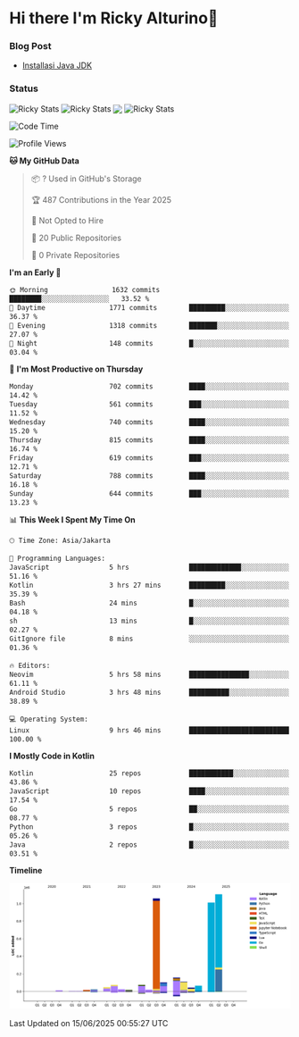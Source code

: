 # Hi there I'm Ricky Alturino👋

### Blog Post

<!-- BLOG-POST-LIST:START -->

- [Installasi Java JDK](https://onirutla.medium.com/installasi-java-jdk-ec701beeb5cb?source=rss-d9d81c918cc9------2)
<!-- BLOG-POST-LIST:END -->

### Status

<img align="center" alt="Ricky Stats" src="https://github-readme-stats.vercel.app/api?username=Alturino&theme=dark&show_icons=true&hide_border=false" />
<img align="center" alt="Ricky Stats" src="https://github-readme-stats.vercel.app/api/top-langs/?username=Alturino&theme=dark&show_icons=true&layout=compact"/>
<img align="center" width="640px" src="https://github-readme-stats.vercel.app/api/wakatime?username=Alturino&layout=compact&hide_border=true&theme=dark">
<img align="center" alt="Ricky Stats" src="https://leetcard.jacoblin.cool/alturino?border=0&radius=20&ext=activity"/>

<!--START_SECTION:waka-->
![Code Time](http://img.shields.io/badge/Code%20Time-1%2C252%20hrs%201%20min-blue)

![Profile Views](http://img.shields.io/badge/Profile%20Views-0-blue)

**🐱 My GitHub Data** 

> 📦 ? Used in GitHub's Storage 
 > 
> 🏆 487 Contributions in the Year 2025
 > 
> 🚫 Not Opted to Hire
 > 
> 📜 20 Public Repositories 
 > 
> 🔑 0 Private Repositories 
 > 
**I'm an Early 🐤** 

```text
🌞 Morning                1632 commits        ████████░░░░░░░░░░░░░░░░░   33.52 % 
🌆 Daytime                1771 commits        █████████░░░░░░░░░░░░░░░░   36.37 % 
🌃 Evening                1318 commits        ███████░░░░░░░░░░░░░░░░░░   27.07 % 
🌙 Night                  148 commits         █░░░░░░░░░░░░░░░░░░░░░░░░   03.04 % 
```
📅 **I'm Most Productive on Thursday** 

```text
Monday                   702 commits         ████░░░░░░░░░░░░░░░░░░░░░   14.42 % 
Tuesday                  561 commits         ███░░░░░░░░░░░░░░░░░░░░░░   11.52 % 
Wednesday                740 commits         ████░░░░░░░░░░░░░░░░░░░░░   15.20 % 
Thursday                 815 commits         ████░░░░░░░░░░░░░░░░░░░░░   16.74 % 
Friday                   619 commits         ███░░░░░░░░░░░░░░░░░░░░░░   12.71 % 
Saturday                 788 commits         ████░░░░░░░░░░░░░░░░░░░░░   16.18 % 
Sunday                   644 commits         ███░░░░░░░░░░░░░░░░░░░░░░   13.23 % 
```


📊 **This Week I Spent My Time On** 

```text
🕑︎ Time Zone: Asia/Jakarta

💬 Programming Languages: 
JavaScript               5 hrs               █████████████░░░░░░░░░░░░   51.16 % 
Kotlin                   3 hrs 27 mins       █████████░░░░░░░░░░░░░░░░   35.39 % 
Bash                     24 mins             █░░░░░░░░░░░░░░░░░░░░░░░░   04.18 % 
sh                       13 mins             █░░░░░░░░░░░░░░░░░░░░░░░░   02.27 % 
GitIgnore file           8 mins              ░░░░░░░░░░░░░░░░░░░░░░░░░   01.36 % 

🔥 Editors: 
Neovim                   5 hrs 58 mins       ███████████████░░░░░░░░░░   61.11 % 
Android Studio           3 hrs 48 mins       ██████████░░░░░░░░░░░░░░░   38.89 % 

💻 Operating System: 
Linux                    9 hrs 46 mins       █████████████████████████   100.00 % 
```

**I Mostly Code in Kotlin** 

```text
Kotlin                   25 repos            ███████████░░░░░░░░░░░░░░   43.86 % 
JavaScript               10 repos            ████░░░░░░░░░░░░░░░░░░░░░   17.54 % 
Go                       5 repos             ██░░░░░░░░░░░░░░░░░░░░░░░   08.77 % 
Python                   3 repos             █░░░░░░░░░░░░░░░░░░░░░░░░   05.26 % 
Java                     2 repos             █░░░░░░░░░░░░░░░░░░░░░░░░   03.51 % 
```



**Timeline**

![Lines of Code chart](https://raw.githubusercontent.com/Alturino/Alturino/main/assets/bar_graph.png)


 Last Updated on 15/06/2025 00:55:27 UTC
<!--END_SECTION:waka-->
